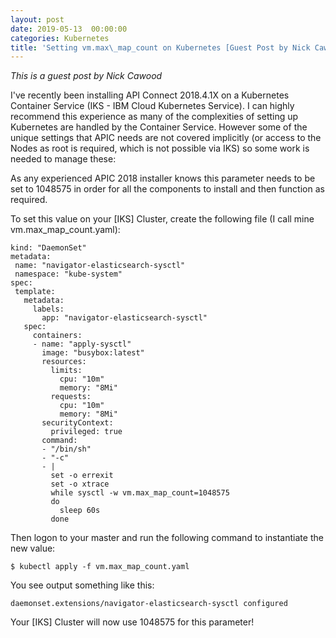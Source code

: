 ```yaml
---
layout: post
date: 2019-05-13  00:00:00
categories: Kubernetes
title: 'Setting vm.max\_map_count on Kubernetes [Guest Post by Nick Cawood]'
---
```


*This is a guest post by Nick Cawood*

I've recently been installing API Connect 2018.4.1X on a Kubernetes Container Service (IKS - IBM Cloud Kubernetes Service). I can highly recommend this experience as many of the complexities of setting up Kubernetes are handled by the Container Service. However some of the unique settings that APIC needs are not covered implicitly (or access to the Nodes as root is required, which is not possible via IKS) so some work is needed to manage these:


As any experienced APIC 2018 installer knows this parameter needs to be set to 1048575 in order for all the components to install and then function as required.

To set this value on your [IKS] Cluster, create the following file (I call mine vm.max_map_count.yaml): 


```apiVersion: "extensions/v1beta1"
kind: "DaemonSet"
metadata:
 name: "navigator-elasticsearch-sysctl"
 namespace: "kube-system"
spec:
 template:
   metadata:
     labels:
       app: "navigator-elasticsearch-sysctl"
   spec:
     containers:
     - name: "apply-sysctl"
       image: "busybox:latest"
       resources:
         limits:
           cpu: "10m"
           memory: "8Mi"
         requests:
           cpu: "10m"
           memory: "8Mi"
       securityContext:
         privileged: true
       command:
       - "/bin/sh"
       - "-c"
       - |
         set -o errexit
         set -o xtrace
         while sysctl -w vm.max_map_count=1048575
         do
           sleep 60s
         done
```
Then logon to your master and run the following command to instantiate the new value:

`$ kubectl apply -f vm.max_map_count.yaml`

You see output something like this:

`daemonset.extensions/navigator-elasticsearch-sysctl configured`

Your [IKS] Cluster will now use 1048575 for this parameter!


